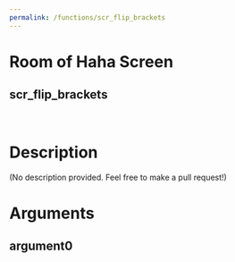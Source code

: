 ```yaml
---
permalink: /functions/scr_flip_brackets
---
```

# Room of Haha Screen  
## scr_flip_brackets  
&nbsp;  
# Description  
(No description provided. Feel free to make a pull request!) 
&nbsp;  
# Arguments
## argument0

&nbsp;  


